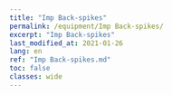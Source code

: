 ```yaml
---
title: "Imp Back-spikes"
permalink: /equipment/Imp Back-spikes/
excerpt: "Imp Back-spikes"
last_modified_at: 2021-01-26
lang: en
ref: "Imp Back-spikes.md"
toc: false
classes: wide
---
```


